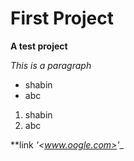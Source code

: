 # First Project

**A test project**

*This is a paragraph*

- shabin
- abc

1. shabin
2. abc

**link 
 _'<www.oogle.com>'__
